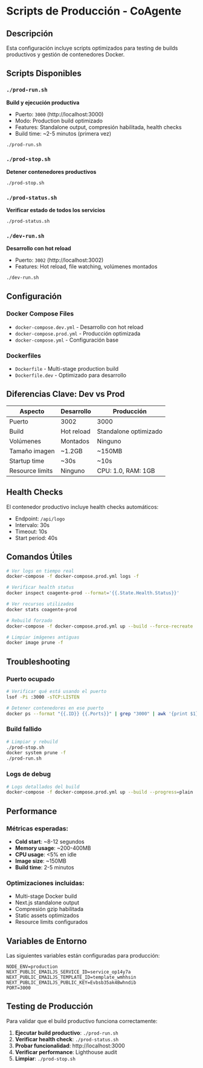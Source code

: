 # Scripts de Producción - CoAgente

## Descripción

Esta configuración incluye scripts optimizados para testing de builds productivos y gestión de contenedores Docker.

## Scripts Disponibles

### `./prod-run.sh`
**Build y ejecución productiva**
- Puerto: `3000` (http://localhost:3000)
- Modo: Production build optimizado
- Features: Standalone output, compresión habilitada, health checks
- Build time: ~2-5 minutos (primera vez)

```bash
./prod-run.sh
```

### `./prod-stop.sh`
**Detener contenedores productivos**
```bash
./prod-stop.sh
```

### `./prod-status.sh`
**Verificar estado de todos los servicios**
```bash
./prod-status.sh
```

### `./dev-run.sh`
**Desarrollo con hot reload**
- Puerto: `3002` (http://localhost:3002)
- Features: Hot reload, file watching, volúmenes montados

```bash
./dev-run.sh
```

## Configuración

### Docker Compose Files

- `docker-compose.dev.yml` - Desarrollo con hot reload
- `docker-compose.prod.yml` - Producción optimizada
- `docker-compose.yml` - Configuración base

### Dockerfiles

- `Dockerfile` - Multi-stage production build
- `Dockerfile.dev` - Optimizado para desarrollo

## Diferencias Clave: Dev vs Prod

| Aspecto | Desarrollo | Producción |
|---------|------------|------------|
| Puerto | 3002 | 3000 |
| Build | Hot reload | Standalone optimizado |
| Volúmenes | Montados | Ninguno |
| Tamaño imagen | ~1.2GB | ~150MB |
| Startup time | ~30s | ~10s |
| Resource limits | Ninguno | CPU: 1.0, RAM: 1GB |

## Health Checks

El contenedor productivo incluye health checks automáticos:
- Endpoint: `/api/logo`
- Intervalo: 30s
- Timeout: 10s
- Start period: 40s

## Comandos Útiles

```bash
# Ver logs en tiempo real
docker-compose -f docker-compose.prod.yml logs -f

# Verificar health status
docker inspect coagente-prod --format='{{.State.Health.Status}}'

# Ver recursos utilizados
docker stats coagente-prod

# Rebuild forzado
docker-compose -f docker-compose.prod.yml up --build --force-recreate

# Limpiar imágenes antiguas
docker image prune -f
```

## Troubleshooting

### Puerto ocupado
```bash
# Verificar qué está usando el puerto
lsof -Pi :3000 -sTCP:LISTEN

# Detener contenedores en ese puerto
docker ps --format "{{.ID}} {{.Ports}}" | grep "3000" | awk '{print $1}' | xargs docker stop
```

### Build fallido
```bash
# Limpiar y rebuild
./prod-stop.sh
docker system prune -f
./prod-run.sh
```

### Logs de debug
```bash
# Logs detallados del build
docker-compose -f docker-compose.prod.yml up --build --progress=plain
```

## Performance

### Métricas esperadas:
- **Cold start**: ~8-12 segundos
- **Memory usage**: ~200-400MB
- **CPU usage**: <5% en idle
- **Image size**: ~150MB
- **Build time**: 2-5 minutos

### Optimizaciones incluidas:
- Multi-stage Docker build
- Next.js standalone output
- Compresión gzip habilitada
- Static assets optimizados
- Resource limits configurados

## Variables de Entorno

Las siguientes variables están configuradas para producción:

```env
NODE_ENV=production
NEXT_PUBLIC_EMAILJS_SERVICE_ID=service_op14y7a
NEXT_PUBLIC_EMAILJS_TEMPLATE_ID=template_wmhhsin
NEXT_PUBLIC_EMAILJS_PUBLIC_KEY=Evbsb35ak4Bwhndib
PORT=3000
```

## Testing de Producción

Para validar que el build productivo funciona correctamente:

1. **Ejecutar build productivo**: `./prod-run.sh`
2. **Verificar health check**: `./prod-status.sh`
3. **Probar funcionalidad**: http://localhost:3000
4. **Verificar performance**: Lighthouse audit
5. **Limpiar**: `./prod-stop.sh` 